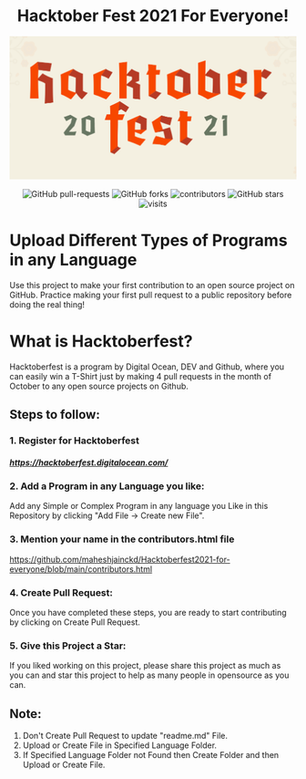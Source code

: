 # <center> Hacktober Fest 2021 For Everyone! </center>

![Hacktoberfest 2021](hacktoberfest2021.png)

<p align="center">
   <img alt="GitHub pull-requests" src="https://img.shields.io/github/issues-pr/maheshjainckd/Hacktoberfest2021-for-everyone">
   <img alt="GitHub forks" src="https://img.shields.io/github/forks/maheshjainckd/Hacktoberfest2021-for-everyone">
   <img alt="contributors" src="https://img.shields.io/github/contributors/maheshjainckd/Hacktoberfest2021-for-everyone">
   <img alt="GitHub stars" src="https://img.shields.io/github/stars/maheshjainckd/Hacktoberfest2021-for-everyone">
   <img alt="visits" src="https://badges.pufler.dev/visits/maheshjainckd/Hacktoberfest2021-for-everyone">
</p>

# Upload Different Types of Programs in any Language

Use this project to make your first contribution to an open source project on GitHub. Practice making your first pull request to a public repository before doing the real thing!

# What is Hacktoberfest?

Hacktoberfest is a program by Digital Ocean, DEV and Github, where you can easily win a T-Shirt just by making 4 pull requests in the month of October to any open source projects on Github.

## Steps to follow:

### 1. Register for Hacktoberfest

##### https://hacktoberfest.digitalocean.com/

### 2. Add a Program in any Language you like:

Add any Simple or Complex Program in any language you Like in this Repository by clicking "Add File -> Create new File".

### 3. Mention your name in the contributors.html file

https://github.com/maheshjainckd/Hacktoberfest2021-for-everyone/blob/main/contributors.html

### 4. Create Pull Request:

Once you have completed these steps, you are ready to start contributing by clicking on Create Pull Request.

### 5. Give this Project a Star:

If you liked working on this project, please share this project as much as you can and star this project to help as many people in opensource as you can.


## Note:

1. Don't Create Pull Request to update "readme.md" File.
2. Upload or Create File in Specified Language Folder.
3. If Specified Language Folder not Found then Create Folder and then Upload or Create File.
